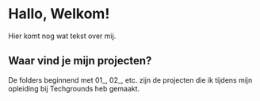 # Hallo, Welkom!
Hier komt nog wat tekst over mij.

## Waar vind je mijn projecten?
De folders beginnend met 01_, 02_, etc. zijn de projecten die ik tijdens mijn opleiding bij Techgrounds heb gemaakt.